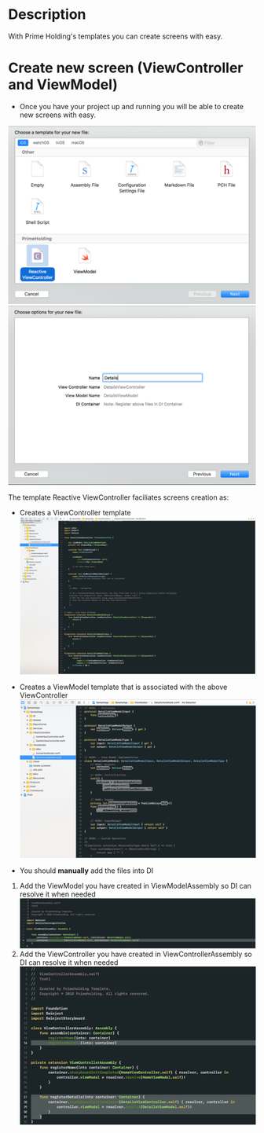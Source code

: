 # Description
With Prime Holding's templates you can create screens with easy.

# Create new screen (ViewController and ViewModel)

* Once you have your project up and running you will be able to create new screens with easy.

![Alt text](../Images/Step8.png "Step 8")
![Alt text](../Images/Step9.png "Step 9")

The template Reactive ViewController faciliates screens creation as:
* Creates a ViewController template
![Alt text](../Images/Step13.png "Step 13")

* Creates a ViewModel template that is associated with the above ViewController
![Alt text](../Images/Step12.png "Step 12")

* You should **manually** add the files into DI
 1. Add the ViewModel you have created in ViewModelAssembly so DI can resolve it when needed
 ![Alt text](../Images/Step14.png "Step 14")
 2. Add the ViewController you have created in ViewControllerAssembly so DI can resolve it when needed
 ![Alt text](../Images/Step15.png "Step 15")
